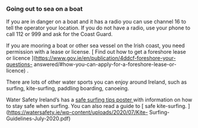 ###  **Going out to sea on a boat**

If you are in danger on a boat and it has a radio you can use channel 16 to
tell the operator your location. If you do not have a radio, use your phone to
call 112 or 999 and ask for the Coast Guard.

If you are mooring a boat or other sea vessel on the Irish coast, you need
permission with a lease or license. [ Find out how to get a foreshore lease or
licence ](https://www.gov.ie/en/publication/4ddcf-foreshore-your-questions-
answered/#how-you-can-apply-for-a-foreshore-lease-or-licence) .

There are lots of other water sports you can enjoy around Ireland, such as
surfing, kite-surfing, paddling boarding, canoeing.

Water Safety Ireland’s has a [ safe surfing tips poster
](http://watersafety.ie/wp-content/uploads/2019/10/Surf-Poster.pdf) with
information on how to stay safe when surfing. You can also read a guide to [
safe kite-surfing. ](https://watersafety.ie/wp-content/uploads/2020/07/Kite-
Surfing-Guidelines-July-2020.pdf)
